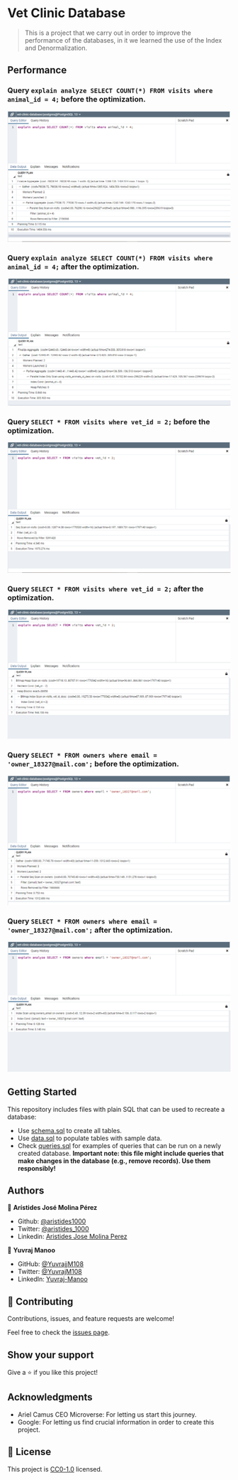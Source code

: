 # Vet Clinic Database

> This is a project that we carry out in order to improve the performance of the databases, in it we learned the use of the Index and Denormalization.

## Performance

### Query ```explain analyze SELECT COUNT(*) FROM visits where animal_id = 4;``` before the optimization.

![1st-query-before-opt.PNG](./screenshots/1st-query-before-opt.PNG)

### Query ```explain analyze SELECT COUNT(*) FROM visits where animal_id = 4;``` after the optimization.

![1st-query-after-opt.PNG](./screenshots/1st-query-after-opt.PNG)

### Query ```SELECT * FROM visits where vet_id = 2;``` before the optimization.

![2nd-query-before-opt.PNG](./screenshots/2nd-query-before-opt.PNG)

### Query ```SELECT * FROM visits where vet_id = 2;``` after the optimization.

![2nd-query-after-opt.PNG](./screenshots/2nd-query-after-opt.PNG)

### Query ```SELECT * FROM owners where email = 'owner_18327@mail.com';``` before the optimization.

![3rd-query-before-opt.PNG](./screenshots/3rd-query-before-opt.PNG)

### Query ```SELECT * FROM owners where email = 'owner_18327@mail.com';``` after the optimization.

![3rd-query-after-opt.PNG](./screenshots/3rd-query-after-opt.PNG)

## Getting Started

This repository includes files with plain SQL that can be used to recreate a database:

- Use [schema.sql](./schema.sql) to create all tables.
- Use [data.sql](./data.sql) to populate tables with sample data.
- Check [queries.sql](./queries.sql) for examples of queries that can be run on a newly created database. **Important note: this file might include queries that make changes in the database (e.g., remove records). Use them responsibly!**


## Authors

👤 **Arístides José Molina Pérez**

- Github: [@aristides1000](https://github.com/aristides1000)
- Twitter: [@aristides_1000](https://twitter.com/aristides_1000)
- Linkedin: [Aristides Jose Molina Perez](https://www.linkedin.com/in/aristides-molina/)

👤 **Yuvraj Manoo**

- GitHub: [@YuvrajjM108](https://github.com/YuvrajM108)
- Twitter: [@YuvrajM108](https://twitter.com/YuvrajM108)
- LinkedIn: [Yuvraj-Manoo](https://linkedin.com/in/yuvraj-manoo)

## 🤝 Contributing

Contributions, issues, and feature requests are welcome!

Feel free to check the [issues page](https://github.com/aristides1000/vet-clinic-database/issues).

## Show your support

Give a ⭐️ if you like this project!

## Acknowledgments

- Ariel Camus CEO Microverse: For letting us start this journey.
- Google: For letting us find crucial information in order to create this project.

## 📝 License

This project is [CC0-1.0](LICENSE) licensed.
